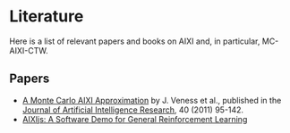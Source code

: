 # Literature

Here is a list of relevant papers and books on AIXI and, in particular, MC-AIXI-CTW.

## Papers

- [A Monte Carlo AIXI Approximation](http://arxiv.org/abs/0909.0801) by  J. Veness et al., published in the [Journal of Artificial Intelligence Research](https://www.jair.org/index.php/jair), 40 (2011) 95-142.
- [AIXIjs: A Software Demo for General Reinforcement Learning](https://arxiv.org/abs/1705.07615)